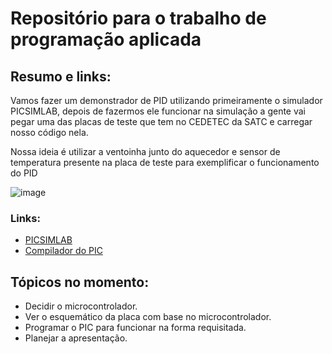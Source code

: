 # Repositório para o trabalho de programação aplicada

## Resumo e links: 

Vamos fazer um demonstrador de PID utilizando primeiramente o simulador PICSIMLAB, depois de fazermos ele funcionar na simulação a gente vai pegar uma das placas de teste que tem no CEDETEC da SATC e carregar nosso código nela.

Nossa ideia é utilizar a ventoinha junto do aquecedor e sensor de temperatura presente na placa de teste para exemplificar o funcionamento do PID

![image](https://github.com/L3mitch/TrabalhoProgramacaoAplicada/assets/141968186/cd810d6b-f907-4edd-a0b0-8d89339d08fb)


### Links:
+ [PICSIMLAB](https://blog.eletrogate.com/introducao-ao-simulador-picsimlab/)
+ [Compilador do PIC](https://www.youtube.com/watch?v=YrdeeNvYYBU)

## Tópicos no momento:
+ Decidir o microcontrolador.
+ Ver o esquemático da placa com base no microcontrolador.
+ Programar o PIC para funcionar na forma requisitada.
+ Planejar a apresentação.
